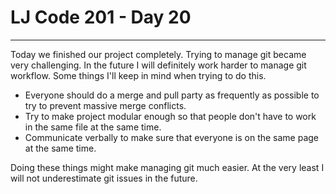 # LJ Code 201 - Day 20

***
Today we finished our project completely.  Trying to manage git became very challenging.  In the future I will definitely work harder to manage git workflow.  Some things I'll keep in mind when trying to do this.  

- Everyone should do a merge and pull party as frequently as possible to try to prevent massive merge conflicts.  
- Try to make project modular enough so that people don't have to work in the same file at the same time.  
- Communicate verbally to make sure that everyone is on the same page at the same time.  

Doing these things might make managing git much easier.  At the very least I will not underestimate git issues in the future.  
